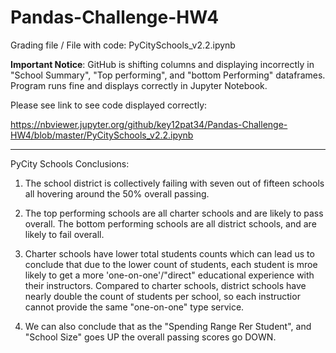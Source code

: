 # Pandas-Challenge-HW4
Grading file / File with code: PyCitySchools_v2.2.ipynb


****Important Notice****:
GitHub is shifting columns and displaying incorrectly in "School Summary", "Top performing", and "bottom Performing" dataframes. Program runs fine and displays correctly in Jupyter Notebook.

Please see link to see code displayed correctly:

https://nbviewer.jupyter.org/github/key12pat34/Pandas-Challenge-HW4/blob/master/PyCitySchools_v2.2.ipynb
*****************************************************

PyCity Schools Conclusions:

1. The school district is collectively failing with seven out of fifteen schools all hovering around the 50% overall passing.

2. The top performing schools are all charter schools and are likely to pass overall. The bottom performing schools are all district schools, and are likely to fail overall.

3. Charter schools have lower total students counts which can lead us to conclude that due to the lower count of students, each student is mroe likely to get a more 'one-on-one'/"direct" educational experience with their instructors. Compared to charter schools, district schools have nearly double the count of students per school, so each instructior cannot provide the same "one-on-one" type service.

4. We can also conclude that as the "Spending Range Rer Student", and "School Size" goes UP the overall passing scores go DOWN.

